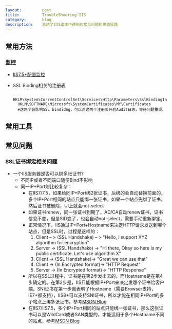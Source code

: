 ```yaml
---
layout:         post
title:          TroubleShooting-IIS
category:       blog
description:    总结了IIS运维中遇到的常见问题和排查思路
---
```


## 常用方法

### 监控
- [IIS7.5+配置监控](https://blogs.msdn.microsoft.com/webtopics/2010/03/19/iis-7-5-how-to-enable-iis-configuration-auditing/)
- SSL Binding相关的注册表

		HKLM\System\CurrentControlSet\Services\Http\Parameters\SslBindingInfo\ 
		HKLM\SOFTWARE\Microsoft\SystemCertificates\MY\Certificates
		#这两个会影响SSL bindidng，可以对这两个注册表开启Audit日志，等待问题重现。

## 常用工具

## 常见问题

### SSL证书绑定相关问题
- 一个IIS服务器是否可以绑多张证书?
	- 不同IP或者不同端口随便Bind不影响
	- 同一IP+Port则比较复杂：
		- 在IIS7/7.5，如果给同IP+Port绑2张证书，后绑的会自动替换前面的，多个IP+Port相同的站点只能绑一张证书，如果一个站点先绑了证书，然后证书被删除，UI上就会not-select
		- 如果证书renew，同一张证书到期了，AD/CA自动renew证书，证书信息不变，但是SID变了，也会自动not-select，需要手动重新绑定。
		- 正常情况下，IIS通过IP+Port+Hostname来决定HTTP请求发送到哪个站点，但是SSL时，过程是这样的：
			1. Client – > (SSL Handshake) – > "Hello, I support XYZ algorithm for encryption"
			1. Server -> (SSL Handshake) -> "Hi there, Okay so here is my public certificate. Let's use algorithm X"
			1. Client -> (SSL Handshake)-> "Great we can use that"
			1. Client -> (In Encrypted format)-> "HTTP Request"
			1. Server -> (In Encrypted format)-> "HTTP Response"
		- 所以在SSL过程中，证书是在第2步发出去的，而Hostname是在第4步确定的。在第2步是，IIS只能根据IP+Port来决定发哪个证书给客户端。SNI证书在第一步就表明了Hostname（需要Browser支持，IE7+都支持），IIS8+可以支持SNI证书，所以才能在相同IP+Port的多个站点上绑多张证书。参考[MSDN Blog](https://blogs.msdn.microsoft.com/kaushal/2012/09/04/server-name-indication-sni-with-iis-8-windows-server-2012/)
		- 在IIS7/IIS7.5，多个IP+Port相同的站点只能绑一张证书，那么这张证书可以是WildCard或者SAN类型的，才能适用于多个Hostname不同的站点，参考[MSDN Blog](https://blogs.msdn.microsoft.com/varunm/2013/06/18/bind-multiple-sites-on-same-ip-address-and-port-in-ssl/)
